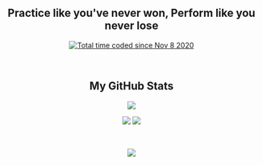 <h2 align='center'>Practice like you've never won, Perform like you never lose</h3>

<!-- Add in a cool image here  -->

<p align="center">
 <a href="https://wakatime.com/@0810df92-47c7-4e75-8fa7-dc9bf23b12b5"><img src="https://wakatime.com/badge/user/0810df92-47c7-4e75-8fa7-dc9bf23b12b5.svg" alt="Total time coded since Nov 8 2020" /></a>
</p>

<!-- Contact me page
<h2 align="center">Contact Me</h2>
<p align="center">
<a href="mailto: o.gray@ldnfam.com">
 <img src="https://img.shields.io/badge/-Oli Gray-c14438?style=flat-square&logo=Gmail&logoColor=white&link=mailto:o.gray@ldnfam.com"/>
</a>
 <a href="https://twitter.com/OGKermit_">
 <img src="https://img.shields.io/badge/-OGKermit_-blue?style=flat-square&logo=twitter&logoColor=white&link=https://twitter.com/OGKermit_"/>
</a>
</p>
-->

<br>

<h2 align="center">My GitHub Stats</h2>

<p align="center">
  <img src = "http://github-readme-streak-stats.herokuapp.com?user=KermitTheFr0g&theme=radical&hide_border=true&date_format=M%20j%5B%2C%20Y%5D">  
</p>

<p align = "center">
  <img  src = "https://github-readme-stats.vercel.app/api?username=KermitTheFr0g&show_icons=true&theme=radical&line_height=27&hide_border=true">
  <img src = "https://github-readme-stats.vercel.app/api/top-langs/?username=KermitTheFr0g&hide=html,css,java,shaderlab,kotlin,hlsl&theme=radical&hide_border=true">
</p>

<br>

<p align = "center">
 <img src="https://activity-graph.herokuapp.com/graph?username=KermitTheFr0g&theme=redical&hide_border=true">
</p>
<!--
<hr>

<p align="center">Life like a toaster, they only care when the bread pop out</p>
-->
